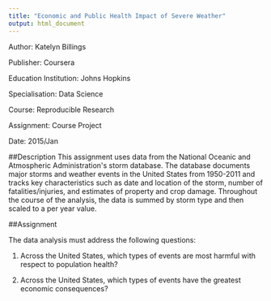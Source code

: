 ```yaml
---
title: "Economic and Public Health Impact of Severe Weather"
output: html_document
---
```


Author: Katelyn Billings

Publisher: Coursera

Education Institution: Johns Hopkins

Specialisation: Data Science

Course: Reproducible Research

Assignment: Course Project

Date: 2015/Jan

##Description
This assignment uses data from the National Oceanic and Atmospheric 
Administration's storm database. The database documents major storms and weather 
events in the United States from 1950-2011 and tracks key characteristics such
as date and location of the storm, number of fatalities/injuries, and estimates
of property and crop damage. Throughout the course of the analysis, the data is
summed by storm type and then scaled to a per year value.

##Assignment

The data analysis must address the following questions:

1. Across the United States, which types of events are most harmful with respect 
to population health?

2. Across the United States, which types of events have the greatest economic 
consequences?